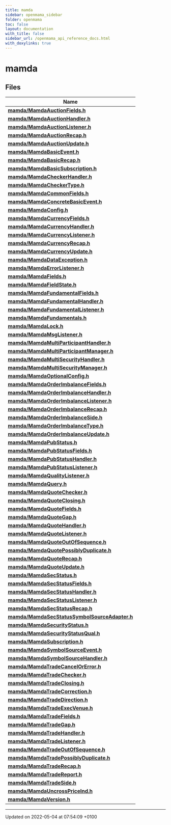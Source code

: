 ```yaml
---
title: mamda
sidebar: openmama_sidebar
folder: openmama
toc: false
layout: documentation
with_title: false
sidebar_url: /openmama_api_reference_docs.html
with_doxylinks: true
---
```


# mamda



## Files

| Name           |
| -------------- |
| **[mamda/MamdaAuctionFields.h](MamdaAuctionFields_8h.html#file-mamdaauctionfields.h)**  |
| **[mamda/MamdaAuctionHandler.h](MamdaAuctionHandler_8h.html#file-mamdaauctionhandler.h)**  |
| **[mamda/MamdaAuctionListener.h](MamdaAuctionListener_8h.html#file-mamdaauctionlistener.h)**  |
| **[mamda/MamdaAuctionRecap.h](MamdaAuctionRecap_8h.html#file-mamdaauctionrecap.h)**  |
| **[mamda/MamdaAuctionUpdate.h](MamdaAuctionUpdate_8h.html#file-mamdaauctionupdate.h)**  |
| **[mamda/MamdaBasicEvent.h](MamdaBasicEvent_8h.html#file-mamdabasicevent.h)**  |
| **[mamda/MamdaBasicRecap.h](MamdaBasicRecap_8h.html#file-mamdabasicrecap.h)**  |
| **[mamda/MamdaBasicSubscription.h](MamdaBasicSubscription_8h.html#file-mamdabasicsubscription.h)**  |
| **[mamda/MamdaCheckerHandler.h](MamdaCheckerHandler_8h.html#file-mamdacheckerhandler.h)**  |
| **[mamda/MamdaCheckerType.h](MamdaCheckerType_8h.html#file-mamdacheckertype.h)**  |
| **[mamda/MamdaCommonFields.h](MamdaCommonFields_8h.html#file-mamdacommonfields.h)**  |
| **[mamda/MamdaConcreteBasicEvent.h](MamdaConcreteBasicEvent_8h.html#file-mamdaconcretebasicevent.h)**  |
| **[mamda/MamdaConfig.h](MamdaConfig_8h.html#file-mamdaconfig.h)**  |
| **[mamda/MamdaCurrencyFields.h](MamdaCurrencyFields_8h.html#file-mamdacurrencyfields.h)**  |
| **[mamda/MamdaCurrencyHandler.h](MamdaCurrencyHandler_8h.html#file-mamdacurrencyhandler.h)**  |
| **[mamda/MamdaCurrencyListener.h](MamdaCurrencyListener_8h.html#file-mamdacurrencylistener.h)**  |
| **[mamda/MamdaCurrencyRecap.h](MamdaCurrencyRecap_8h.html#file-mamdacurrencyrecap.h)**  |
| **[mamda/MamdaCurrencyUpdate.h](MamdaCurrencyUpdate_8h.html#file-mamdacurrencyupdate.h)**  |
| **[mamda/MamdaDataException.h](MamdaDataException_8h.html#file-mamdadataexception.h)**  |
| **[mamda/MamdaErrorListener.h](MamdaErrorListener_8h.html#file-mamdaerrorlistener.h)**  |
| **[mamda/MamdaFields.h](MamdaFields_8h.html#file-mamdafields.h)**  |
| **[mamda/MamdaFieldState.h](MamdaFieldState_8h.html#file-mamdafieldstate.h)**  |
| **[mamda/MamdaFundamentalFields.h](MamdaFundamentalFields_8h.html#file-mamdafundamentalfields.h)**  |
| **[mamda/MamdaFundamentalHandler.h](MamdaFundamentalHandler_8h.html#file-mamdafundamentalhandler.h)**  |
| **[mamda/MamdaFundamentalListener.h](MamdaFundamentalListener_8h.html#file-mamdafundamentallistener.h)**  |
| **[mamda/MamdaFundamentals.h](MamdaFundamentals_8h.html#file-mamdafundamentals.h)**  |
| **[mamda/MamdaLock.h](MamdaLock_8h.html#file-mamdalock.h)**  |
| **[mamda/MamdaMsgListener.h](MamdaMsgListener_8h.html#file-mamdamsglistener.h)**  |
| **[mamda/MamdaMultiParticipantHandler.h](MamdaMultiParticipantHandler_8h.html#file-mamdamultiparticipanthandler.h)**  |
| **[mamda/MamdaMultiParticipantManager.h](MamdaMultiParticipantManager_8h.html#file-mamdamultiparticipantmanager.h)**  |
| **[mamda/MamdaMultiSecurityHandler.h](MamdaMultiSecurityHandler_8h.html#file-mamdamultisecurityhandler.h)**  |
| **[mamda/MamdaMultiSecurityManager.h](MamdaMultiSecurityManager_8h.html#file-mamdamultisecuritymanager.h)**  |
| **[mamda/MamdaOptionalConfig.h](MamdaOptionalConfig_8h.html#file-mamdaoptionalconfig.h)**  |
| **[mamda/MamdaOrderImbalanceFields.h](MamdaOrderImbalanceFields_8h.html#file-mamdaorderimbalancefields.h)**  |
| **[mamda/MamdaOrderImbalanceHandler.h](MamdaOrderImbalanceHandler_8h.html#file-mamdaorderimbalancehandler.h)**  |
| **[mamda/MamdaOrderImbalanceListener.h](MamdaOrderImbalanceListener_8h.html#file-mamdaorderimbalancelistener.h)**  |
| **[mamda/MamdaOrderImbalanceRecap.h](MamdaOrderImbalanceRecap_8h.html#file-mamdaorderimbalancerecap.h)**  |
| **[mamda/MamdaOrderImbalanceSide.h](MamdaOrderImbalanceSide_8h.html#file-mamdaorderimbalanceside.h)**  |
| **[mamda/MamdaOrderImbalanceType.h](MamdaOrderImbalanceType_8h.html#file-mamdaorderimbalancetype.h)**  |
| **[mamda/MamdaOrderImbalanceUpdate.h](MamdaOrderImbalanceUpdate_8h.html#file-mamdaorderimbalanceupdate.h)**  |
| **[mamda/MamdaPubStatus.h](MamdaPubStatus_8h.html#file-mamdapubstatus.h)**  |
| **[mamda/MamdaPubStatusFields.h](MamdaPubStatusFields_8h.html#file-mamdapubstatusfields.h)**  |
| **[mamda/MamdaPubStatusHandler.h](MamdaPubStatusHandler_8h.html#file-mamdapubstatushandler.h)**  |
| **[mamda/MamdaPubStatusListener.h](MamdaPubStatusListener_8h.html#file-mamdapubstatuslistener.h)**  |
| **[mamda/MamdaQualityListener.h](MamdaQualityListener_8h.html#file-mamdaqualitylistener.h)**  |
| **[mamda/MamdaQuery.h](MamdaQuery_8h.html#file-mamdaquery.h)**  |
| **[mamda/MamdaQuoteChecker.h](MamdaQuoteChecker_8h.html#file-mamdaquotechecker.h)**  |
| **[mamda/MamdaQuoteClosing.h](MamdaQuoteClosing_8h.html#file-mamdaquoteclosing.h)**  |
| **[mamda/MamdaQuoteFields.h](MamdaQuoteFields_8h.html#file-mamdaquotefields.h)**  |
| **[mamda/MamdaQuoteGap.h](MamdaQuoteGap_8h.html#file-mamdaquotegap.h)**  |
| **[mamda/MamdaQuoteHandler.h](MamdaQuoteHandler_8h.html#file-mamdaquotehandler.h)**  |
| **[mamda/MamdaQuoteListener.h](MamdaQuoteListener_8h.html#file-mamdaquotelistener.h)**  |
| **[mamda/MamdaQuoteOutOfSequence.h](MamdaQuoteOutOfSequence_8h.html#file-mamdaquoteoutofsequence.h)**  |
| **[mamda/MamdaQuotePossiblyDuplicate.h](MamdaQuotePossiblyDuplicate_8h.html#file-mamdaquotepossiblyduplicate.h)**  |
| **[mamda/MamdaQuoteRecap.h](MamdaQuoteRecap_8h.html#file-mamdaquoterecap.h)**  |
| **[mamda/MamdaQuoteUpdate.h](MamdaQuoteUpdate_8h.html#file-mamdaquoteupdate.h)**  |
| **[mamda/MamdaSecStatus.h](MamdaSecStatus_8h.html#file-mamdasecstatus.h)**  |
| **[mamda/MamdaSecStatusFields.h](MamdaSecStatusFields_8h.html#file-mamdasecstatusfields.h)**  |
| **[mamda/MamdaSecStatusHandler.h](MamdaSecStatusHandler_8h.html#file-mamdasecstatushandler.h)**  |
| **[mamda/MamdaSecStatusListener.h](MamdaSecStatusListener_8h.html#file-mamdasecstatuslistener.h)**  |
| **[mamda/MamdaSecStatusRecap.h](MamdaSecStatusRecap_8h.html#file-mamdasecstatusrecap.h)**  |
| **[mamda/MamdaSecStatusSymbolSourceAdapter.h](MamdaSecStatusSymbolSourceAdapter_8h.html#file-mamdasecstatussymbolsourceadapter.h)**  |
| **[mamda/MamdaSecurityStatus.h](MamdaSecurityStatus_8h.html#file-mamdasecuritystatus.h)**  |
| **[mamda/MamdaSecurityStatusQual.h](MamdaSecurityStatusQual_8h.html#file-mamdasecuritystatusqual.h)**  |
| **[mamda/MamdaSubscription.h](MamdaSubscription_8h.html#file-mamdasubscription.h)**  |
| **[mamda/MamdaSymbolSourceEvent.h](MamdaSymbolSourceEvent_8h.html#file-mamdasymbolsourceevent.h)**  |
| **[mamda/MamdaSymbolSourceHandler.h](MamdaSymbolSourceHandler_8h.html#file-mamdasymbolsourcehandler.h)**  |
| **[mamda/MamdaTradeCancelOrError.h](MamdaTradeCancelOrError_8h.html#file-mamdatradecancelorerror.h)**  |
| **[mamda/MamdaTradeChecker.h](MamdaTradeChecker_8h.html#file-mamdatradechecker.h)**  |
| **[mamda/MamdaTradeClosing.h](MamdaTradeClosing_8h.html#file-mamdatradeclosing.h)**  |
| **[mamda/MamdaTradeCorrection.h](MamdaTradeCorrection_8h.html#file-mamdatradecorrection.h)**  |
| **[mamda/MamdaTradeDirection.h](MamdaTradeDirection_8h.html#file-mamdatradedirection.h)**  |
| **[mamda/MamdaTradeExecVenue.h](MamdaTradeExecVenue_8h.html#file-mamdatradeexecvenue.h)**  |
| **[mamda/MamdaTradeFields.h](MamdaTradeFields_8h.html#file-mamdatradefields.h)**  |
| **[mamda/MamdaTradeGap.h](MamdaTradeGap_8h.html#file-mamdatradegap.h)**  |
| **[mamda/MamdaTradeHandler.h](MamdaTradeHandler_8h.html#file-mamdatradehandler.h)**  |
| **[mamda/MamdaTradeListener.h](MamdaTradeListener_8h.html#file-mamdatradelistener.h)**  |
| **[mamda/MamdaTradeOutOfSequence.h](MamdaTradeOutOfSequence_8h.html#file-mamdatradeoutofsequence.h)**  |
| **[mamda/MamdaTradePossiblyDuplicate.h](MamdaTradePossiblyDuplicate_8h.html#file-mamdatradepossiblyduplicate.h)**  |
| **[mamda/MamdaTradeRecap.h](MamdaTradeRecap_8h.html#file-mamdatraderecap.h)**  |
| **[mamda/MamdaTradeReport.h](MamdaTradeReport_8h.html#file-mamdatradereport.h)**  |
| **[mamda/MamdaTradeSide.h](MamdaTradeSide_8h.html#file-mamdatradeside.h)**  |
| **[mamda/MamdaUncrossPriceInd.h](MamdaUncrossPriceInd_8h.html#file-mamdauncrosspriceind.h)**  |
| **[mamda/MamdaVersion.h](MamdaVersion_8h.html#file-mamdaversion.h)**  |






-------------------------------

Updated on 2022-05-04 at 07:54:09 +0100
